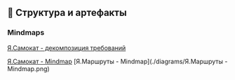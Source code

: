 ## 📁 Структура и артефакты

### Mindmaps
[Я.Самокат - декомпозиция требований](https://miro.com/app/board/uXjVP2poiic=/?share_link_id=175033513820)

[Я.Самокат - Mindmap](https://drive.google.com/file/d/14f20RsOAwXa0Dc6Cwkg6GXGpX8rUrT7t/view?usp=sharing) 
[Я.Маршруты - Mindmap](./diagrams/Я.Маршруты - Mindmap.png) 

